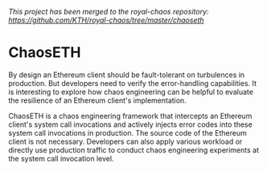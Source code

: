 *This project has been merged to the royal-chaos repository: https://github.com/KTH/royal-chaos/tree/master/chaoseth*

# ChaosETH

By design an Ethereum client should be fault-tolerant on turbulences in production. But developers need to verify the error-handling capabilities. It is interesting to explore how chaos engineering can be helpful to evaluate the resilience of an Ethereum client's implementation.

ChaosETH is a chaos engineering framework that intercepts an Ethereum client's system call invocations and actively injects error codes into these system call invocations in production. The source code of the Ethereum client is not necessary. Developers can also apply various workload or directly use production traffic to conduct chaos engineering experiments at the system call invocation level.
